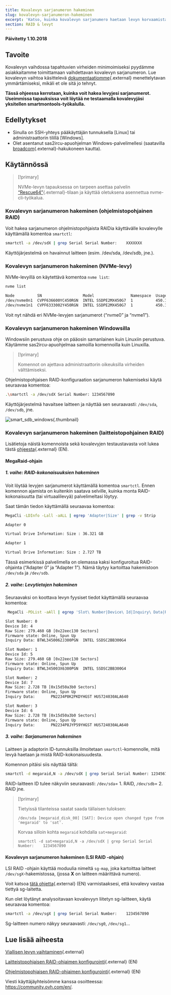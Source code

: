 ```yaml
---
title: Kovalevyn sarjanumeron hakeminen
slug: kovalevyn-sarjanumeron-hakeminen
excerpt: 'Katso, kuinka kovalevyn sarjanumero haetaan levyn korvaamista varten'
section: RAID & levyt
---
```


**Päivitetty 1.10.2018**

## Tavoite

Kovalevyn vaihdossa tapahtuvien virheiden minimoimiseksi pyydämme asiakkaitamme toimittamaan vaihdettavan kovalevyn sarjanumeron. Lue kovalevyn vaihtoa käsittelevä [dokumentaatiomme](https://docs.ovh.com/fi/dedicated/disk-replacement/){.external} menettelytavan ymmärtämiseksi, mikäli et ole sitä jo tehnyt.

**Tässä ohjeessa kerrotaan, kuinka voit hakea levyjesi sarjanumerot. Useimmissa tapauksissa voit löytää ne testaamalla kovalevyjäsi yksitellen smartmontools-työkalulla.**


## Edellytykset

- Sinulla on SSH-yhteys pääkäyttäjän tunnuksella \[Linux] tai administraattorin tilillä \[Windows].
- Olet asentanut sas2ircu-apuohjelman Windows-palvelimellesi (saatavilla [broadcom](https://www.broadcom.com/support/download-search/?dk=sas2ircu){.external}-hakukoneen kautta).


## Käytännössä

> [!primary]
>
> NVMe-levyn tapauksessa on tarpeen asettaa palvelin [“Rescue64”](https://docs.ovh.com/fi/dedicated/ovh-rescue/){.external}-tilaan ja käyttää oletuksena asennettua nvme-cli-työkalua.
> 

### Kovalevyn sarjanumeron hakeminen (ohjelmistopohjainen RAID)

Voit hakea sarjanumeron ohjelmistopohjaista RAIDia käyttävälle kovalevylle käyttämällä komentoa `smartctl`:

```sh
smartctl -a /dev/sdX | grep Serial Serial Number:    XXXXXXX
```

Käyttöjärjestelmä on havainnut laitteen (esim. /dev/sda, /dev/sdb, jne.).


### Kovalevyn sarjanumeron hakeminen (NVMe-levy)

NVMe-levyillä on käytettävä komentoa `nvme list`:

```sh
nvme list

Node          SN                  Model                Namespace  Usage                      Format   FW Rev
/dev/nvme0n1  CVPF636600YC450RGN  INTEL SSDPE2MX450G7  1          450.10 GB / 450.10 GB 512  B + 0 B  MDV10253
/dev/nvme1n1  CVPF6333002Y450RGN  INTEL SSDPE2MX450G7  1          450.10 GB / 450.10 GB 512  B + 0 B  MDV10253
```

Voit nyt nähdä eri NVMe-levyjen sarjanumerot (“nvme0” ja “nvme1”).


### Kovalevyn sarjanumeron hakeminen Windowsilla

Windowsiin perustuva ohje on pääosin samanlainen kuin Linuxiin perustuva. Käytämme sas2ircu-apuohjelmaa samoilla komennoilla kuin Linuxilla.

> [!primary]
>
> Komennot on ajettava administraattorin oikeuksilla virheiden välttämiseksi.
> 

Ohjelmistopohjaisen RAID-konfiguraation sarjanumeron hakemiseksi käytä seuraavaa komentoa:

```sh
.\smartctl -a /dev/sdX Serial Number: 1234567890
```

Käyttöjärjestelmä havaitsee laitteen ja näyttää sen seuraavasti: `/dev/sda`, `/dev/sdb`, jne.

![smart_sdb_windows](images/smart_sdb_windows.png){.thumbnail}


### Kovalevyn sarjanumeron hakeminen (laitteistopohjainen RAID)

Lisätietoja näistä komennoista sekä kovalevyjen testaustavasta voit lukea tästä [ohjeesta](https://docs.ovh.com/gb/en/dedicated/raid-hard/){.external} (EN).


#### MegaRaid-ohjain

##### 1\. vaihe: RAID-kokonaisuuksien hakeminen

Voit löytää levyjen sarjanumerot käyttämällä komentoa `smartctl`. Ennen komennon ajamista on kuitenkin saatava selville, kuinka monta RAID-kokonaisuutta (tai virtuaalilevyä) palvelimeltasi löytyy.

Saat tämän tiedon käyttämällä seuraavaa komentoa:

```sh
MegaCli -LDInfo -Lall -aALL | egrep 'Adapter|Size' | grep -v Strip

Adapter 0

Virtual Drive Information: Size : 36.321 GB

Adapter 1

Virtual Drive Information: Size : 2.727 TB
```

Tässä esimerkissä palvelimella on olemassa kaksi konfiguroitua RAID-ohjainta (“Adapter 0” ja “Adapter 1”). Nämä täytyy kartoittaa hakemistoon `/dev/sda` ja `/dev/sdb`.


##### 2\. vaihe: Levytietojen hakeminen

Seuraavaksi on koottava levyn fyysiset tiedot käyttämällä seuraavaa komentoa:

```sh
 MegaCli -PDList -aAll | egrep 'Slot\ Number|Device\ Id|Inquiry\ Data|Raw|Firmware\ state' | sed 's/Slot/\nSlot/g'

Slot Number: 0
Device Id: 4
Raw Size: 279.460 GB [0x22eec130 Sectors]
Firmware state: Online, Spun Up
Inquiry Data: BTWL3450062J300PGN  INTEL SSDSC2BB300G4                     D2010355

Slot Number: 1
Device Id: 5
Raw Size: 279.460 GB [0x22eec130 Sectors] 
Firmware state: Online, Spun Up 
Inquiry Data: BTWL345003X6300PGN  INTEL SSDSC2BB300G4                     D2010355

Slot Number: 2
Device Id: 7
Raw Size: 2.728 TB [0x15d50a3b0 Sectors] 
Firmware state: Online, Spun Up 
Inquiry Data:       PN2234P8K2PKDYHGST HUS724030ALA640                    MF8OAA70

Slot Number: 3 
Device Id: 6 
Raw Size: 2.728 TB [0x15d50a3b0 Sectors] 
Firmware state: Online, Spun Up 
Inquiry Data:       PN2234P8JYP59YHGST HUS724030ALA640                    MF8OAA70
```

##### 3\. vaihe: Sarjanumeron hakeminen

Laitteen ja adaptorin ID-tunnuksilla ilmoitetaan `smartctl`-komennolle, mitä levyä haetaan ja mistä RAID-kokonaisuudesta.

Komennon pitäisi siis näyttää tältä:

```sh
smartctl -d megaraid,N -a /dev/sdX | grep Serial Serial Number: 1234567890
```

RAID-laitteen ID tulee näkyviin seuraavasti: `/dev/sda`= 1\. RAID, `/dev/sdb`= 2\. RAID jne.


> [!primary]
>
> Tietyissä tilanteissa saatat saada tällaisen tuloksen:
> 
> ```
> /dev/sda [megaraid_disk_00] [SAT]: Device open changed type from 'megaraid' to 'sat'.
> ```
> 
> Korvaa silloin kohta `megaraid` kohdalla `sat+megaraid`:
>
> ```
> smartctl -d sat+megaraid,N -a /dev/sdX | grep Serial Serial Number:    1234567890
> ```
>

#### Kovalevyn sarjanumeron hakeminen (LSI RAID -ohjain)

LSI RAID -ohjain käyttää moduulia nimeltä `sg-map`, joka kartoittaa laitteet `/dev/sgX`-hakemistossa, (jossa **X** on laitteen määrittävä numero).

Voit katsoa [tätä ohjetta](https://docs.ovh.com/gb/en/dedicated/raid-hard/){.external} (EN) varmistaaksesi, että kovalevy vastaa tiettyä sg-laitetta.

Kun olet löytänyt analysoitavaan kovalevyyn liitetyn sg-laitteen, käytä seuraavaa komentoa:

```sh
smartctl -a /dev/sgX | grep Serial Serial Number:    1234567890
```

Sg-laitteen numero näkyy seuraavasti: `/dev/sg0`, `/dev/sg1`...


## Lue lisää aiheesta

[Viallisen levyn vaihtaminen](https://docs.ovh.com/fi/dedicated/disk-replacement/){.external}

[Laitteistopohjaisen RAID-ohjaimen konfigurointi](https://docs.ovh.com/gb/en/dedicated/raid-hard/){.external} (EN)

[Ohjelmistopohjaisen RAID-ohjaimen konfigurointi](https://docs.ovh.com/gb/en/dedicated/raid-soft/){.external} (EN)

Viesti käyttäjäyhteisömme kanssa osoitteessa: <https://community.ovh.com/en/>.